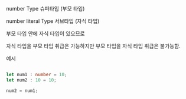 number Type 슈퍼타입 (부모 타입)

number literal Type 서브타입 (자식 타입)

부모 타입 안에 자식 타입이 있으므로 

자식 타입을 부모 타입 취급은 가능하지만 
부모 타입을 자식 타입 취급은 불가능함. 

예시 

```typescript

let num1 : number = 10;
let num2 : 10 = 10;

num2 = num1;
```

